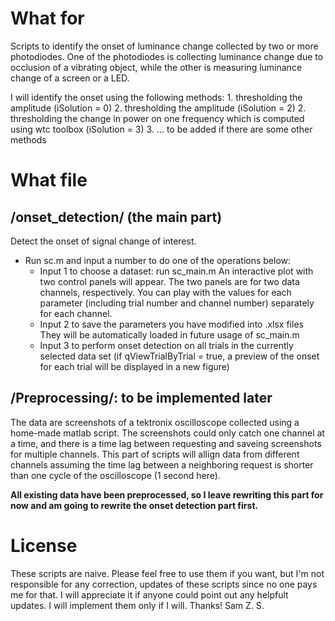 # What for
Scripts to identify the onset of luminance change collected by two or more photodiodes.
One of the photodiodes is collecting luminance change due to occlusion of a vibrating object,
while the other is measuring luminance change of a screen or a LED.

I will identify the onset using the following methods:
    1. thresholding the amplitude (iSolution = 0)
    2. thresholding the amplitude (iSolution = 2)
    2. thresholding the change in power on one frequency which is computed using wtc toolbox (iSolution = 3)
    3. ... to be added if there are some other methods

# What file
## /onset_detection/ (the main part)
Detect the onset of signal change of interest.
* Run sc.m and input a number to do one of the operations below:
    * Input 1 to choose a dataset: run sc_main.m
        An interactive plot with two control panels will appear. 
        The two panels are for two data channels, respectively. 
        You can play with the values for each parameter (including trial number and channel number) separately for each channel.
    * Input 2 to save the parameters you have modified into .xlsx files
        They will be automatically loaded in future usage of sc_main.m
    * Input 3 to perform onset detection on all trials in the currently selected data set (if qViewTrialByTrial = true, a preview of the onset for each trial will be displayed in a new figure)


## /Preprocessing/: to be implemented later
The data are screenshots of a tektronix oscilloscope collected using a home-made matlab script.
The screenshots could only catch one channel at a time, and there is a time lag between requesting and saveing screenshots for multiple channels.
This part of scripts will allign data from different channels assuming the time lag between a neighboring request is shorter than one cycle of the oscilloscope (1 second here).

**All existing data have been preprocessed, so I leave rewriting this part for now and am going to rewrite the onset detection part first.**


# License
These scripts are naive. Please feel free to use them if you want, but I'm not responsible for any correction, updates of these scripts since no one pays me for that.
I will appreciate it if anyone could point out any helpfult updates.
I will implement them only if I will.
Thanks!
Sam Z. S.
